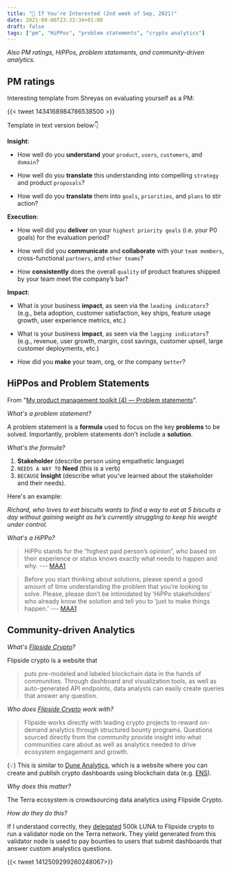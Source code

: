 ```yaml
---
title: "👀 If You're Interested (2nd week of Sep, 2021)"
date: 2021-09-06T23:33:34+01:00
draft: false
tags: ["pm", "HiPPos", "problem statements", "crypto analytics"]
---
```


_Also PM ratings, HiPPos, problem statements, and community-driven analytics._

## PM ratings

Interesting template from Shreyas on evaluating yourself as a PM:

{{< tweet 1434168984786538500 >}}

Template in text version below👇

**Insight**:

* How well do you **understand** your `product`, `users`, `customers`, and `domain`?

* How well do you **translate** this understanding into compelling `strategy` and product `proposals`?

* How well do you **translate** them into `goals`, `priorities`, and `plans` to stir action?

**Execution**:

* How well did you **deliver** on your `highest priority goals` (i.e. your P0 goals) for the evaluation period?

* How well did you **communicate** and **collaborate** with your `team members`, cross-functional `partners`, and `other teams`?

* How **consistently** does the overall `quality` of product features shipped by your team meet the company’s bar?

**Impact**:

* What is your business **impact**, as seen via the `leading indicators`?
(e.g., beta adoption, customer satisfaction, key ships, feature usage growth, user experience metrics, etc.)

* What is your business **impact**, as seen via the `lagging indicators`?
(e.g., revenue, user growth, margin, cost savings, customer upsell, large customer deployments, etc.)

* How did you **make** your team, org, or the company `better`?

## HiPPos and Problem Statements

From "[My product management toolkit (4) — Problem statements](https://maa1.medium.com/my-product-management-toolkit-4-problem-statements-27e7ebe8804d)".

_What's a problem statement?_

A problem statement is a **formula** used to focus on the key **problems** to be solved. Importantly, problem statements don't include a **solution**.

_What's the formula?_

1. **Stakeholder** (describe person using empathetic language)
2. `NEEDS A WAY TO` **Need** (this is a verb)
3. `BECAUSE` **Insight** (describe what you’ve learned about the stakeholder and their needs).

Here's an example:

_Richard, who loves to eat biscuits wants to find a way to eat at 5 biscuits a day without gaining weight as he’s currently struggling to keep his weight under control._

_What's a HiPPo?_
> HiPPo stands for the “highest paid person’s opinion”, who based on their experience or status knows exactly what needs to happen and why. --- [MAA1](https://maa1.medium.com/my-product-management-toolkit-4-problem-statements-27e7ebe8804d)

> Before you start thinking about solutions, please spend a good amount of time understanding the problem that you’re looking to solve. Please, please don’t be intimidated by ‘HiPPo stakeholders’ who already know the solution and tell you to ‘just to make things happen.’ --- [MAA1](https://maa1.medium.com/my-product-management-toolkit-4-problem-statements-27e7ebe8804d)

## Community-driven Analytics

_What's [Flipside Crypto](https://www.flipsidecrypto.com/)?_

Flipside crypto is a website that 

> puts pre-modeled and labeled blockchain data in the hands of communities. Through dashboard and visualization tools, as well as auto-generated API endpoints, data analysts can easily create queries that answer any question.

_Who does [Flipside Crypto](https://www.flipsidecrypto.com/) work with?_

> Flipside works directly with leading crypto projects to reward on-demand analytics through structured bounty programs.
> Questions sourced directly from the community provide insight into what communities care about as well as analytics needed to drive ecosystem engagement and growth.

(💡) This is similar to [Dune Analytics](https://dune.xyz/home), which is a website where you can create and publish crypto dashboards using blockchain data (e.g. [ENS](https://dune.xyz/makoto/-eth-registration-funnel)).

_Why does this matter?_

The Terra ecosystem is crowdsourcing data analytics using Flipside Crypto.

_How do they do this?_

If I understand correctly, they [delegated](https://www.notion.so/teamflipside/Flipside-Bounties-for-Terra-77f67a879b124a72a984a236b0428620) 500k LUNA to Flipside crypto to run a validator node on the Terra network. They yield generated from this validator node is used to pay bounties to users that submit dashboards that answer custom analystics questions.

{{< tweet 1412509299260248067>}}
